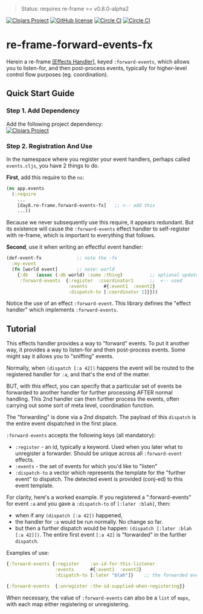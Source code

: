 > Status: requires re-frame >= v0.8.0-alpha2


[![Clojars Project](https://img.shields.io/clojars/v/day8.re-frame/forward-events-fx.svg)](https://clojars.org/day8.re-frame/forward-events-fx)
[![GitHub license](https://img.shields.io/github/license/Day8/re-frame-forward-events-fx.svg)](license.txt)
[![Circle CI](https://circleci.com/gh/Day8/re-frame-forward-events-fx/tree/master.svg?style=shield&circle-token=:circle-ci-badge-token)](https://circleci.com/gh/Day8/re-frame-forward-events-fx/tree/master)
[![Circle CI](https://circleci.com/gh/Day8/re-frame-forward-events-fx/tree/develop.svg?style=shield&circle-token=:circle-ci-badge-token)](https://circleci.com/gh/Day8/re-frame-forward-events-fx/tree/develop)
<!--
[![Sample Project](https://img.shields.io/badge/project-example-ff69b4.svg)](https://github.com/Day8/re-frame-forward-events-fx/sample)
-->

# re-frame-forward-events-fx

Herein a re-frame [[Effects Handler]](https://github.com/Day8/re-frame/wiki/Effectful-Event-Handlers), keyed
`:forward-events`, which allows you to listen-for, and then post-process events, typically for higher-level
control flow purposes (eg. coordination).

## Quick Start Guide

### Step 1. Add Dependency

Add the following project dependency:  
[![Clojars Project](https://img.shields.io/clojars/v/day8.re-frame/forward-events-fx.svg)](https://clojars.org/day8.re-frame/forward-events-fx)


### Step 2. Registration And Use

In the namespace where you register your event handlers, perhaps called `events.cljs`, you have 2 things to do.

**First**, add this require to the `ns`:
```clj
(ns app.events
  (:require
    ...
    [day8.re-frame.forward-events-fx]   ;; <-- add this
    ...))
```


Because we never subsequently use this require, it
appears redundant.  But its existence will cause the `:forward-events` effect
handler to self-register with re-frame, which is important
to everything that follows.

**Second**, use it when writing an effectful event handler:
```clj
(def-event-fx             ;; note the -fx
  :my-event
  (fn [world event]       ;; note: world
    {:db   (assoc (:db world) :some :thing)          ;; optional update to db
     :forward-events  {:register  :coordinator1      ;;  <-- used
                       :events      #{:event1  :event2}
                       :dispatch-to [:coordinator 1]}}))
```

Notice the use of an effect `:forward-event`.  This library defines the "effect handler" which implements `:forward-events`.

## Tutorial

This effects handler provides a way to "forward" events. To put it another way,
it provides a way to listen-for and then post-process events. Some might say it allows you to "sniffing" events.

Normally, when `(dispatch [:a 42])` happens the event will be routed to
the registered handler for `:a`, and that's the end of the matter.

BUT, with this effect, you can specify that a particular set of events be
forwarded to another handler for further processing AFTER normal handling.
This  2nd handler can then further process the events, often carrying out
some sort of meta level, coordination function.

The "forwarding" is done via a 2nd dispatch. The payload of this `dispatch`
is the entire event dispatched in the first place.

`:forward-events` accepts the following keys (all mandatory):
  - `:register` - an id, typically a keyword. Used when you later what to unregister a forwarder. Should be unique across all `:forward-event` effects.
  - `:events` - the set of events for which you'd like to "listen"
  - `:dispatch-to` a vector which represents the template for the "further event" to dispatch.  The
    detected event is provided (conj-ed) to this event template.

For clarity, here's a worked example. If you registered a ":forward-events" for event `:a`  and you gave a `:dispatch-to` of `[:later :blah]`, then:
  - when if any `(dispatch [:a 42])` happened,
  - the handler for `:a` would be run normally. No change so far.
  - but then a further dispatch would be happen:  `(dispatch [:later :blah [:a 42]])`. The entire first event `[:a 42]` is "forwarded" in the further `dispatch`.

Examples of use:
```clj
{:forward-events {:register    :an-id-for-this-listener
                  :events      #{:event1  :event2}
                  :dispatch-to [:later "blah"]}    ;; the forwarded event is conj to the end of this event vec
```

```clj
{:forward-events  {:unregister :the-id-supplied-when-registering}}
```

When necessary, the value of `:forward-events` can also be a `list` of `maps`,
with each map either registering or unregistering.

